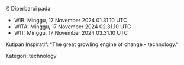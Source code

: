 ⏰ Diperbarui pada:
- WIB: Minggu, 17 November 2024 01.31.10 UTC
- WITA: Minggu, 17 November 2024 02.31.10 UTC
- WIT: Minggu, 17 November 2024 03.31.10 UTC

Kutipan Inspiratif:
"The great growling engine of change - technology."


Kategori: technology

